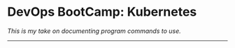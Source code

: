 # DevOps BootCamp: Kubernetes  
  
*This is my take on documenting program commands to use.*  
  
---
  